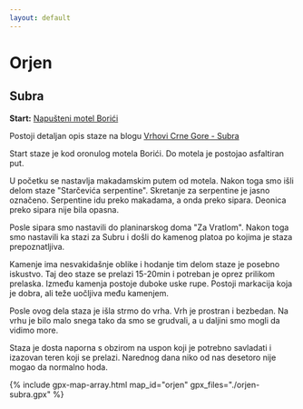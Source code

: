 ```yaml
---
layout: default
---
```


# Orjen

## Subra

**Start:** [Napušteni motel Borići](https://maps.app.goo.gl/MKBrLp6syGE7W5Zk7)

Postoji detaljan opis staze na blogu [Vrhovi Crne Gore - Subra](https://medium.com/vrhovi-crne-gore/subra-1-679-mnm-e90f46eb8f78)

Start staze je kod oronulog motela Borići.
Do motela je postojao asfaltiran put.

U početku se nastavlja makadamskim putem od motela.
Nakon toga smo išli delom staze "Starčevića serpentine".
Skretanje za serpentine je jasno označeno.
Serpentine idu preko makadama, a onda preko sipara.
Deonica preko sipara nije bila opasna.

Posle sipara smo nastavili do planinarskog doma "Za Vratlom".
Nakon toga smo nastavili ka stazi za Subru i došli do kamenog platoa po kojima je staza prepoznatljiva.

Kamenje ima nesvakidašnje oblike i hodanje tim delom staze je posebno iskustvo.
Taj deo staze se prelazi 15-20min i potreban je oprez prilikom prelaska.
Između kamenja postoje duboke uske rupe.
Postoji markacija koja je dobra, ali teže uočljiva među kamenjem.

Posle ovog dela staza je išla strmo do vrha.
Vrh je prostran i bezbedan.
Na vrhu je bilo malo snega tako da smo se grudvali, a u daljini smo mogli da vidimo more.

Staza je dosta naporna s obzirom na uspon koji je potrebno savladati i izazovan teren koji se prelazi. Narednog dana niko od nas desetoro nije mogao da normalno hoda.

{% include gpx-map-array.html map_id="orjen" gpx_files="./orjen-subra.gpx" %}